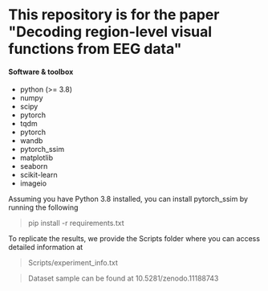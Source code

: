 # This repository is for the paper "Decoding region-level visual functions from EEG data"




#### Software & toolbox

* python (>= 3.8)
* numpy
* scipy
* pytorch
* tqdm
* pytorch
* wandb
* pytorch_ssim
* matplotlib
* seaborn
* scikit-learn
* imageio

Assuming you have Python 3.8 installed, you can install pytorch_ssim by running the following
> pip install -r requirements.txt

To replicate the results, we provide the Scripts folder where you can access detailed information at
> Scripts/experiment_info.txt

> Dataset sample can be found at 10.5281/zenodo.11188743


